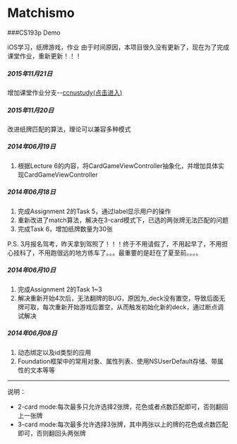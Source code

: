 Matchismo
=========

###CS193p Demo

iOS学习，纸牌游戏，作业
由于时间原因，本项目很久没有更新了，现在为了完成课堂作业，重新更新！！！

##### 2015年11月21日 
增加课堂作业分支--[ccnustudy(点击进入)](https://github.com/lookhang/Matchismo/tree/ccnustudy) 

##### 2015年11月20日 
改进纸牌匹配的算法，理论可以兼容多种模式

##### 2014年06月19日 
1. 根据Lecture 6的内容，将CardGameViewController抽象化，并增加具体实现CardGameViewController

##### 2014年06月18日 
1. 完成Assignment 2的Task 5，通过label显示用户的操作
2. 重新改进了match算法，解决在3-card模式下，已选的两张牌无法匹配的问题
3. 完成Task 6，增加纸牌数量为30张

P.S. 3月报名驾考，昨天拿到驾照了！！！终于不用请假了，不用起早了，不用担心挂科了，不用跑很远的地方练车了。。。最重要的是赶在了夏至前。。。。


##### 2014年06月10日 
1. 完成Assignment 2的Task 1~3
2. 解决重新开始4次后，无法翻牌的BUG，原因为_deck没有置空，导致后面无牌可取，每次重新开始游戏后置空，从而触发初始化新的deck，通过断点调试解决

##### 2014年06月08日 
1. 动态绑定以及id类型的应用
2. Foundation框架中的常用对象、属性列表、使用NSUserDefault存储、带属性的文本等等


---------------------
说明：

+ 2-card mode:每次最多只允许选择2张牌，花色或者点数匹配即可，否则翻回上一张牌
+ 3-card mode:每次最多允许选择3张牌，其中两张以上的牌的花色或点数匹配即可，否则翻回头两张牌